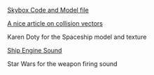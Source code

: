 [Skybox Code and Model file](http://www.riemers.net/eng/Tutorials/XNA/Csharp/Series2/Skybox.php)

[A nice article on collision vectors](http://www.gamasutra.com/view/feature/3015/pool_hall_lessons_fast_accurate_.php?page=3)

Karen Doty for the Spaceship model and texture

[Ship Engine Sound](https://www.freesound.org/people/Tomlija/sounds/101278/)

Star Wars for the weapon firing sound

